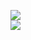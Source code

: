 [![](https://img.shields.io/badge/Made%20With-Github%20Spray-lightgrey.svg?style=for-the-badge&logo=github)](https://github.com/Annihil/github-spray#32398)  
[![](https://i.imgur.com/2DrTn0Z.gif)](https://github.com/Annihil/github-spray)